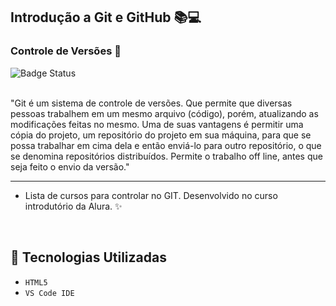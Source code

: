## Introdução a Git e GitHub :books::computer:
### Controle de Versões :open_file_folder:

![Badge Status](http://img.shields.io/static/v1?label=STATUS&message=CONCLUÍDO&color=GREEN&style=for-the-badge)

<br>
"Git é um sistema de controle de versões. Que permite que diversas pessoas trabalhem em um mesmo arquivo (código), porém, atualizando as modificações feitas no mesmo. 
Uma de suas vantagens é permitir uma cópia do projeto, um repositório do projeto em sua máquina, para que se possa trabalhar em cima dela e então enviá-lo para outro repositório, o que se denomina repositórios distribuídos. 
Permite o trabalho off line, antes que seja feito o envio da versão."
<hr>

- Lista de cursos para controlar no GIT. Desenvolvido no curso introdutório da Alura. :sparkles:

<br>

## :wrench: Tecnologias Utilizadas 
- `HTML5`
- `VS Code IDE`
